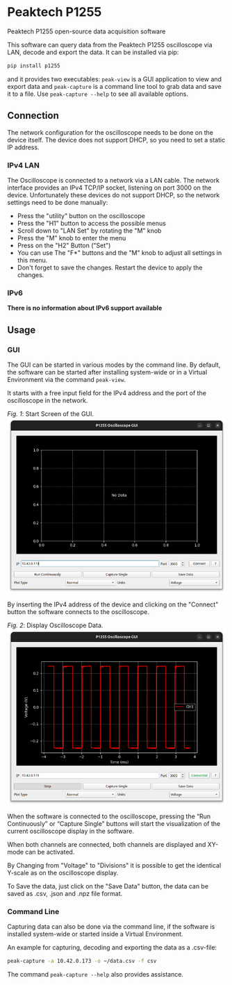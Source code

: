 # Peaktech P1255

Peaktech P1255 open-source data acquisition software

This software can query data from the Peaktech P1255 oscilloscope via LAN, decode and export the data. It can be installed via pip:

```bash
pip install p1255
```
and it provides two executables: `peak-view` is a GUI application to view and export data and `peak-capture` is a command line tool to grab data and save it to a file.
Use `peak-capture --help` to see all available options.

## Connection

The network configuration for the oscilloscope needs to be done on the device itself. The device does not support DHCP, so you need to set a static IP address.

### IPv4 LAN

The Oscilloscope is connected to a network via a LAN cable. The network interface provides an IPv4 TCP/IP socket, listening on port 3000 on the device. Unfortunately these devices do not support DHCP, so the network settings need to be done manually:
- Press the "utility" button on the oscilloscope
- Press the "H1" button to access the possible menus
- Scroll down to "LAN Set" by rotating the "M" knob
- Press the "M" knob to enter the menu
- Press on the "H2" Button ("Set")
- You can use The "F*" buttons and the "M" knob to adjust all settings in this menu.
- Don't forget to save the changes. Restart the device to apply the changes.

### IPv6

**There is no information about IPv6 support available**

## Usage 

### GUI 

The GUI can be started in various modes by the command line. By default, the software can be started after installing system-wide or in a Virtual Environment via the command `peak-view`. 

It starts with a free input field for the IPv4 address and the port of the oscilloscope in the network.

*Fig. 1*: Start Screen of the GUI.  
                    ![Figure 1](docs/Start_screen.png)

By inserting the IPv4 address of the device and clicking on the "Connect" button the software connects to the oscilloscope. 


*Fig. 2*: Display Oscilloscope Data.  
                    ![Figure 2](docs/Readout.png)

When the software is connected to the oscilloscope, pressing the “Run Continuously” or “Capture Single” buttons will start the visualization of the current oscilloscope display in the software.

When both channels are connected, both channels are displayed and XY-mode can be activated.

By Changing from "Voltage" to "Divisions" it is possible to get the identical Y-scale as on the oscilloscope display.

To Save the data, just click on the "Save Data" button, the data can be saved as .csv, .json and .npz file format.

### Command Line

Capturing data can also be done via the command line, if the software is installed system-wide or started inside a Virtual Environment.

An example for capturing, decoding and exporting the data as a .csv-file: 
```bash
peak-capture -a 10.42.0.173 -o ~/data.csv -f csv
```
The command `peak-capture --help`  also provides assistance.